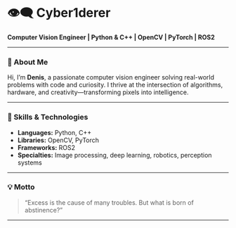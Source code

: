 # 👁️‍🗨️ Cyber1derer

**Computer Vision Engineer | Python & C++ | OpenCV | PyTorch | ROS2**

---

### 👋 About Me

Hi, I’m **Denis**, a passionate computer vision engineer solving real-world problems with code and curiosity. I thrive at the intersection of algorithms, hardware, and creativity—transforming pixels into intelligence.

---

### 🧠 Skills & Technologies

- **Languages:** Python, C++
- **Libraries:** OpenCV, PyTorch
- **Frameworks:** ROS2
- **Specialties:** Image processing, deep learning, robotics, perception systems

---

### 💡 Motto

> “Excess is the cause of many troubles. But what is born of abstinence?”

---

<!--
Want to know more? Check out my repositories below or reach out!
-->
